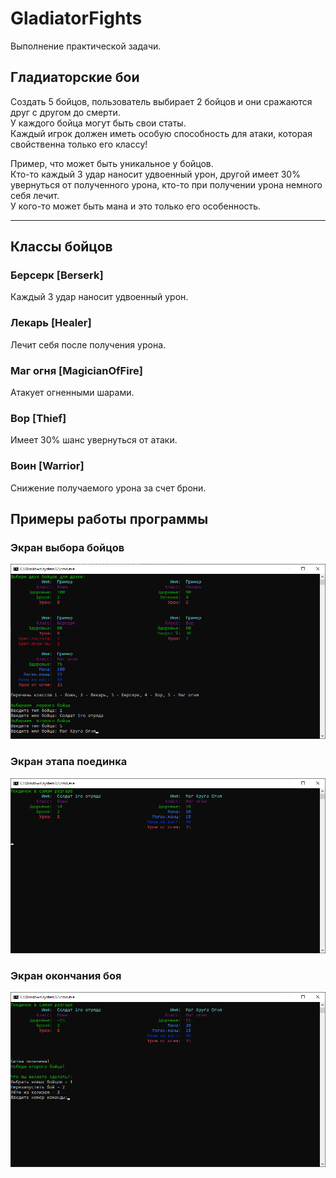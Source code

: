 # GladiatorFights

Выполнение практической задачи.

## Гладиаторские бои

Создать 5 бойцов, пользователь выбирает 2 бойцов и они сражаются друг с другом до смерти.    
У каждого бойца могут быть свои статы.    
Каждый игрок должен иметь особую способность для атаки, которая свойственна только его классу!

Пример, что может быть уникальное у бойцов.    
Кто-то каждый 3 удар наносит удвоенный урон, другой имеет 30% увернуться от полученного урона, кто-то при получении урона немного себя лечит.    
У кого-то может быть мана и это только его особенность.     

----

## Классы бойцов

### Берсерк [Berserk]

Каждый 3 удар наносит удвоенный урон.

### Лекарь [Healer]

Лечит себя после получения урона.

### Маг огня [MagicianOfFire]

Атакует огненными шарами.

### Вор [Thief]

Имеет 30% шанс увернуться от атаки.

### Воин [Warrior]

Cнижение получаемого урона за счет брони.

## Примеры работы программы

### Экран выбора бойцов

![](Screens/Fighters_Selection_Screen.png)

### Экран этапа поединка

![](Screens/Battle_Screen.png)

### Экран окончания боя

![](Screens/End_Screen.png)
